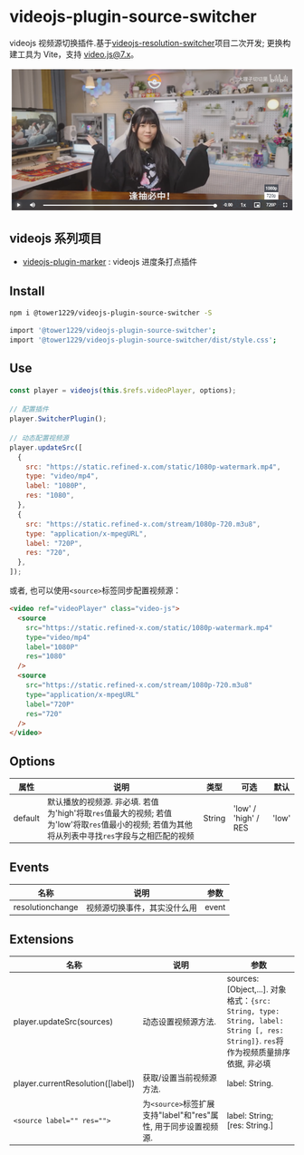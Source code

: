 # videojs-plugin-source-switcher

videojs 视频源切换插件.基于[videojs-resolution-switcher]()项目二次开发; 更换构建工具为 Vite，支持 video.js@7.x。

![preivew](public/img/album.png)

## videojs 系列项目

- [videojs-plugin-marker](https://github.com/tower1229/videojs-plugin-marker) : videojs 进度条打点插件

## Install

```bash
npm i @tower1229/videojs-plugin-source-switcher -S
```

```bash
import '@tower1229/videojs-plugin-source-switcher';
import '@tower1229/videojs-plugin-source-switcher/dist/style.css';

```

## Use

```js
const player = videojs(this.$refs.videoPlayer, options);

// 配置插件
player.SwitcherPlugin();

// 动态配置视频源
player.updateSrc([
  {
    src: "https://static.refined-x.com/static/1080p-watermark.mp4",
    type: "video/mp4",
    label: "1080P",
    res: "1080",
  },
  {
    src: "https://static.refined-x.com/stream/1080p-720.m3u8",
    type: "application/x-mpegURL",
    label: "720P",
    res: "720",
  },
]);
```

或者, 也可以使用`<source>`标签同步配置视频源：

```html
<video ref="videoPlayer" class="video-js">
  <source
    src="https://static.refined-x.com/static/1080p-watermark.mp4"
    type="video/mp4"
    label="1080P"
    res="1080"
  />
  <source
    src="https://static.refined-x.com/stream/1080p-720.m3u8"
    type="application/x-mpegURL"
    label="720P"
    res="720"
  />
</video>
```

## Options

| 属性    | 说明                                                                                                                                             | 类型   | 可选                 | 默认  |
| ------- | ------------------------------------------------------------------------------------------------------------------------------------------------ | ------ | -------------------- | ----- |
| default | 默认播放的视频源. 非必填. 若值为'high'将取`res`值最大的视频; 若值为'low'将取`res`值最小的视频; 若值为其他将从列表中寻找`res`字段与之相匹配的视频 | String | 'low' / 'high' / RES | 'low' |

## Events

| 名称             | 说明                         | 参数  |
| ---------------- | ---------------------------- | ----- |
| resolutionchange | 视频源切换事件，其实没什么用 | event |

## Extensions

| 名称                              | 说明                                                            | 参数                                                                                                                               |
| --------------------------------- | --------------------------------------------------------------- | ---------------------------------------------------------------------------------------------------------------------------------- |
| player.updateSrc(sources)         | 动态设置视频源方法.                                             | sources: [Object,...]. 对象格式：`{src: String, type: String, label: String [, res: String]}`. `res`将作为视频质量排序依据, 非必填 |
| player.currentResolution([label]) | 获取/设置当前视频源方法.                                        | label: String.                                                                                                                     |
| `<source label="" res="">`        | 为`<source>`标签扩展支持"label"和"res"属性, 用于同步设置视频源. | label: String; [res: String.]                                                                                                      |
